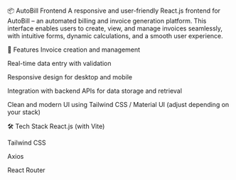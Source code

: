 
📦 AutoBill Frontend
A responsive and user-friendly React.js frontend for AutoBill – an automated billing and invoice generation platform. This interface enables users to create, view, and manage invoices seamlessly, with intuitive forms, dynamic calculations, and a smooth user experience.

🚀 Features
Invoice creation and management

Real-time data entry with validation

Responsive design for desktop and mobile

Integration with backend APIs for data storage and retrieval

Clean and modern UI using Tailwind CSS / Material UI (adjust depending on your stack)

🛠️ Tech Stack
React.js (with Vite)

Tailwind CSS

Axios

React Router